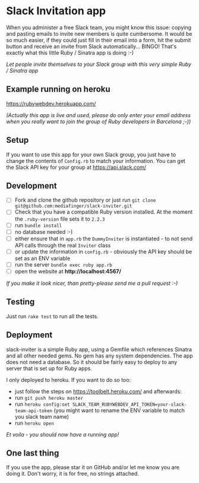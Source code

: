 # Slack Invitation app

When you administer a free Slack team, you might know this issue: copying and pasting emails to invite new members is quite cumbersome. It would be so much easier, if they could just fill in their email into a form, hit the submit button and receive an invite from Slack automatically... BINGO! That's exactly what this little Ruby / Sinatra app is doing :-)

_Let people invite themselves to your Slack group with this very simple Ruby / Sinatra app_

## Example running on heroku

https://rubywebdev.herokuapp.com/

_(Actually this app is live and used, please do only enter your email address when you really want to join the group of Ruby developers in Barcelona ;-))_

## Setup

If you want to use this app for your own Slack group, you just have to change the contents of `Config.rb` to match your information.
You can get the Slack API key for your group at https://api.slack.com/

## Development

- [ ] Fork and clone the github repository or just run `git clone git@github.com:mediafinger/slack-inviter.git`
- [ ] Check that you have a compatible Ruby version installed. At the moment the `.ruby-version` file sets it to `2.2.3`
- [ ] run `bundle install`
- [ ] no database needed :-)
- [ ] either ensure that in `app.rb` the `DummyInviter` is instantiated - to not send API calls through the real `Inviter` class
- [ ] or update the information in `config.rb` - obviously the API key should be set as an ENV variable
- [ ] run the server `bundle exec ruby app.rb`
- [ ] open the website at **http://localhost:4567/**

_If you make it look nicer, than pretty-please send me a pull request :-)_

## Testing

Just run `rake test` to run all the tests.

## Deployment

slack-inviter is a simple Ruby app, using a Gemfile which references Sinatra and all other needed gems. No gem has any system dependencies. The app does not need a database. So it should be fairly easy to deploy to any server that is set up for Ruby apps.

I only deployed to heroku. If you want to do so too:
- just follow the steps on https://toolbelt.heroku.com/ and afterwards:
- run `git push heroku master`
- run `heroku config:set SLACK_TEAM_RUBYWEBDEV_API_TOKEN=your-slack-team-api-token` (you might want to rename the ENV variable to match you slack team name)
- run `heroku open`

_Et voila - you should now have a running app!_

## One last thing

If you use the app, please star it on GitHub and/or let me know you are doing it. Don't worry, it is for free, no strings attached.

